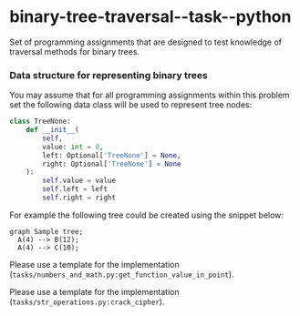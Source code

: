 # binary-tree-traversal--task--python

Set of programming assignments that are designed to test knowledge of traversal methods for binary trees.

### Data structure for representing binary trees

You may assume that for all programming assignments within this problem set the following data class
will be used to represent tree nodes:

```python
class TreeNone:
    def __init__(
        self,
        value: int = 0,
        left: Optional['TreeNone'] = None,
        right: Optional['TreeNone'] = None
    ):
        self.value = value
        self.left = left
        self.right = right
```

For example the following tree could be created using the snippet below:

```mermaid
graph Sample tree;
  A(4) --> B(12);
  A(4) --> C(10);
```


Please use a template for the implementation (`tasks/numbers_and_math.py:get_function_value_in_point`).

Please use a template for the implementation (`tasks/str_operations.py:crack_cipher`).
